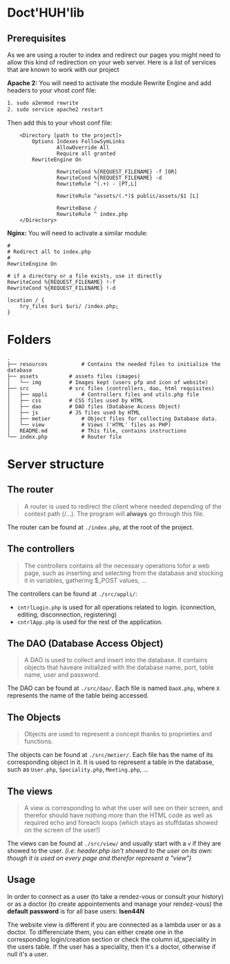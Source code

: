 # Doct'HUH'lib

## Prerequisites
As we are using a router to index and redirect our pages you might need to allow this kind of redirection on your web server. 
Here is a list of services that are known to work with our project

__Apache 2:__ You will need to activate the module Rewrite Engine and add headers to your vhost conf file:
````bash
1. sudo a2enmod rewrite 
2. sudo service apache2 restart
````
Then add this to your vhost conf file:
```apacheconf
 	<Directory [path to the project]>
		Options Indexes FollowSymLinks
                AllowOverride All
                Require all granted
		RewriteEngine On

                RewriteCond %{REQUEST_FILENAME} -f [OR]
                RewriteCond %{REQUEST_FILENAME} -d
                RewriteRule ^(.+) - [PT,L]

                RewriteRule ^assets/(.*)$ public/assets/$1 [L]

                RewriteBase /
                RewriteRule ^ index.php
	</Directory>
```

__Nginx:__ You will need to activate a similar module:
```
#
# Redirect all to index.php
#
RewriteEngine On

# if a directory or a file exists, use it directly
RewriteCond %{REQUEST_FILENAME} !-f
RewriteCond %{REQUEST_FILENAME} !-d

location / {
    try_files $uri $uri/ /index.php;
}
```
# Folders
```
.
├── resources			# Contains the needed files to initialize the database
├── assets			# assets files (images)
│   └── img			# Images kept (users pfp and icon of website)
├── src				# src files (controllers, dao, html requisites)
│   ├── appli			# Controllers files and utils.php file
│   ├── css			# CSS files used by HTML
│   ├── dao			# DAO files (Database Access Object)
│   ├── js			# JS files used by HTML
│   ├── metier			# Object files for collecting Database data.
│   └── view			# Views ('HTML' files as PHP)
│   README.md			# This file, contains instructions
└── index.php			# Router file
```

# Server structure
## The router
> A router is used to redirect the client where needed depending of the context path (/...). The program will **always** go through this file.

The router can be found at `./index.php`, at the root of the project.

## The controllers
> The controllers contains all the necessary operations tofor a web page, such as inserting and selecting from the database and stocking it in variables, gathering $_POST values, ...

The controllers can be found at `./src/appli/`:
- `cntrlLogin.php` is used for all operations related to login. (connection, editing, disconnection, registering)
- `cntrlApp.php` is used for the rest of the application.

## The DAO (Database Access Object)
> A DAO is used to collect and insert into the database. It contains objects that haveare initialized with the database name, port, table name, user and password.

The DAO can be found at `./src/dao/`. Each file is named `DaoX.php`, where `X` represents the name of the table being accessed.

## The Objects
> Objects are used to represent a concept thanks to proprieties and functions.

The objects can be found at `./src/metier/`. Each file has the name of its corresponding object in it. It is used to represent a table in the database, such as `User.php`, `Speciality.php`, `Meeting.php`, ...

## The views
> A view is corresponding to what the user will see on their screen, and therefor should have nothing more than the HTML code as well as required echo and foreach loops (which stays as stuffdatas showed on the screen of the user!)

The views can be found at `./src/view/` and usually start with a `v` if they are showed to the user. *(i.e: header.php isn't showed to the user on its own: though it is used on every page and therefor represent a "view")*

## Usage
In order to connect as a user (to take a rendez-vous or consult your history) or as a doctor (to create appointements and manage your rendez-vous) the __default password__ is for all base users: __Isen44N__

The website view is different if you are connected as a lambda user or as a doctor. 
To differenciate them, you can either create one in the corresponding login/creation section or check the column id_speciality in the users table.
If the user has a speciality, then it's a doctor, otherwise if null it's a user.




